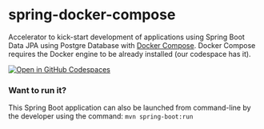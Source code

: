 # spring-docker-compose
Accelerator to kick-start development of applications using Spring Boot Data JPA using Postgre Database with [Docker Compose](https://docs.docker.com/compose/).
Docker Compose requires the Docker engine to be already installed (our codespace has it).

[![Open in GitHub Codespaces](https://github.com/codespaces/badge.svg)](https://github.com/codespaces/new?hide_repo_select=true&ref=main&repo=582009349&machine=standardLinux32gb&location=SouthEastAsia)

### Want to run it?
This Spring Boot application can also be launched from command-line by the developer using the command: ```mvn spring-boot:run ```
